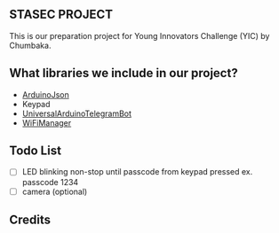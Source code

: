 ## STASEC PROJECT
This is our preparation project for Young Innovators Challenge (YIC) by Chumbaka.

## What libraries we include in our project?

 - [ArduinoJson](https://github.com/bblanchon/ArduinoJson?utm_source=platformio&utm_medium=piohome)
 - Keypad
 - [UniversalArduinoTelegramBot](https://github.com/witnessmenow/Universal-Arduino-Telegram-Bot?utm_source=platformio&utm_medium=piohome)
 - [WiFiManager](https://github.com/tzapu/WiFiManager?utm_source=platformio&utm_medium=piohome)
 
 ## Todo List
 
 - [ ] LED blinking non-stop until passcode from keypad pressed ex. passcode 1234
 - [ ] camera (optional)

## Credits


